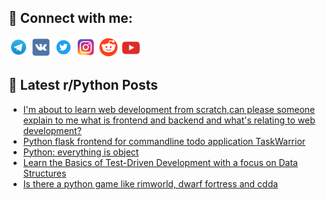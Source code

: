 ## 🔎 Connect with me:
[<img src="https://github.com/bullbesh/bullbesh/blob/main/images/Telegram.png" width="32" height="32" />](https://t.me/bullbesh)
[<img src="https://github.com/bullbesh/bullbesh/blob/main/images/VK.png" width="32" height="32" />](https://vk.com/bullbesh)
[<img src="https://github.com/bullbesh/bullbesh/blob/main/images/Twitter.png" width="32" height="32" />](https://twitter.com/bullbesh1)
[<img src="https://github.com/bullbesh/bullbesh/blob/main/images/Instagram.png" width="32" height="32" />](https://www.instagram.com/bullbesh)
[<img src="https://github.com/bullbesh/bullbesh/blob/main/images/Reddit.png" width="32" height="32" />](https://www.reddit.com/user/bullbesh)
[<img src="https://github.com/bullbesh/bullbesh/blob/main/images/YouTube.png" width="32" height="32" />](https://www.youtube.com/channel/UCtfjRs6uzgq5mfm8S06WTcg)

## 📕 Latest r/Python Posts
<!-- BLOG-POST-LIST:START -->
- [I&#39;m about to learn web development from scratch,can please someone explain to me what is frontend and backend and what&#39;s relating to web development?](https://www.reddit.com/r/Python/comments/12gfwv0/im_about_to_learn_web_development_from_scratchcan/)
- [Python flask frontend for commandline todo application TaskWarrior](https://www.reddit.com/r/Python/comments/12gfr5j/python_flask_frontend_for_commandline_todo/)
- [Python: everything is object](https://www.reddit.com/r/Python/comments/12gfn0h/python_everything_is_object/)
- [Learn the Basics of Test-Driven Development with a focus on Data Structures](https://www.reddit.com/r/Python/comments/12gfi23/learn_the_basics_of_testdriven_development_with_a/)
- [Is there a python game like rimworld, dwarf fortress and cdda](https://www.reddit.com/r/Python/comments/12gdst9/is_there_a_python_game_like_rimworld_dwarf/)
<!-- BLOG-POST-LIST:END -->
